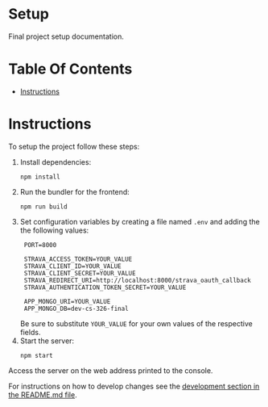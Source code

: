 # Setup
Final project setup documentation.

# Table Of Contents
- [Instructions](#instructions)

# Instructions
To setup the project follow these steps:

1. Install dependencies:
   ```
   npm install
   ```
2. Run the bundler for the frontend:
   ```
   npm run build
   ```
3. Set configuration variables by creating a file named `.env` and adding the
   the following values:
   ```
    PORT=8000

    STRAVA_ACCESS_TOKEN=YOUR_VALUE
    STRAVA_CLIENT_ID=YOUR_VALUE
    STRAVA_CLIENT_SECRET=YOUR_VALUE
    STRAVA_REDIRECT_URI=http://localhost:8000/strava_oauth_callback
    STRAVA_AUTHENTICATION_TOKEN_SECRET=YOUR_VALUE

    APP_MONGO_URI=YOUR_VALUE
    APP_MONGO_DB=dev-cs-326-final

   ```
   Be sure to substitute `YOUR_VALUE` for your own values of the 
   respective fields.
4. Start the server:
   ```
   npm start
   ```
   
Access the server on the web address printed to the console. 

For instructions on how to develop changes see the [development section in the
README.md file](../README.md#development).
